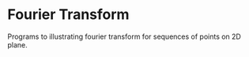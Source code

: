 # Fourier Transform

Programs to illustrating fourier transform for sequences of points on 2D plane.